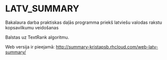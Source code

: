 LATV_SUMMARY
============

Bakalaura darba praktiskas daļās programma priekš latviešu valodas rakstu kopsavilkumu veidošanas

Balstas uz TextRank algoritmu.

Web versija ir pieejamā: http://summary-kristapsb.rhcloud.com/web-latv-summary/
